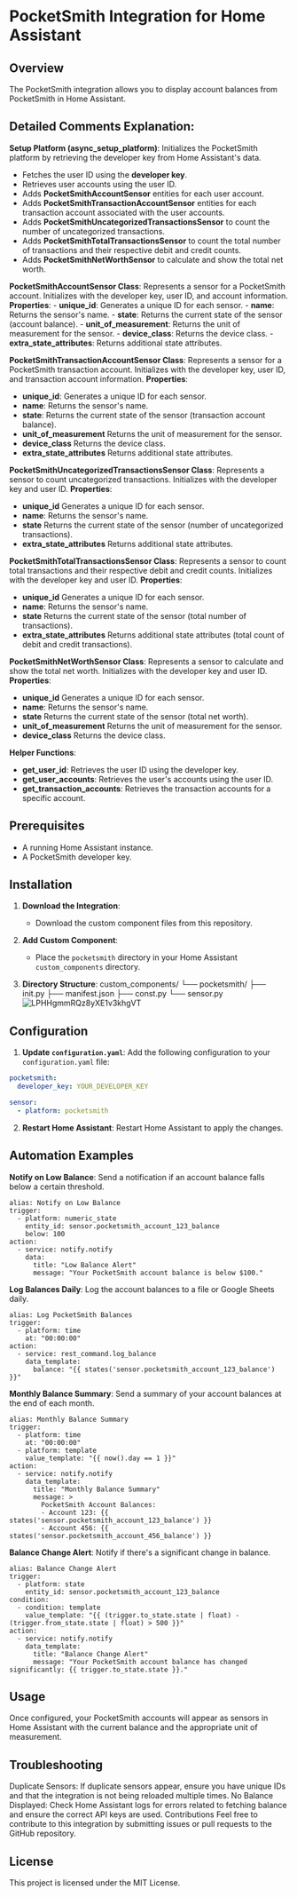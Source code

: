 # PocketSmith Integration for Home Assistant

## Overview
The PocketSmith integration allows you to display account balances from PocketSmith in Home Assistant.

## Detailed Comments Explanation:

**Setup Platform (async_setup_platform)**:
Initializes the PocketSmith platform by retrieving the developer key from Home Assistant's data.
 - Fetches the user ID using the **developer key**.
 - Retrieves user accounts using the user ID.
  - Adds **PocketSmithAccountSensor** entities for each user account.
  - Adds **PocketSmithTransactionAccountSensor** entities for each transaction account associated with the user accounts.
  - Adds **PocketSmithUncategorizedTransactionsSensor** to count the number of uncategorized transactions.
  - Adds **PocketSmithTotalTransactionsSensor** to count the total number of transactions and their respective debit and credit counts.
  - Adds **PocketSmithNetWorthSensor** to calculate and show the total net worth.

**PocketSmithAccountSensor Class**:
Represents a sensor for a PocketSmith account.
Initializes with the developer key, user ID, and account information.
**Properties**:
    - **unique_id**: Generates a unique ID for each sensor.
    - **name**: Returns the sensor's name.
    - **state**: Returns the current state of the sensor (account balance).
    - **unit_of_measurement**: Returns the unit of measurement for the sensor.
    - **device_class**: Returns the device class.
    - **extra_state_attributes**: Returns additional state attributes.

**PocketSmithTransactionAccountSensor Class**:
Represents a sensor for a PocketSmith transaction account.
Initializes with the developer key, user ID, and transaction account information.
**Properties**:
 - **unique_id**: Generates a unique ID for each sensor.
 - **name**: Returns the sensor's name.
 - **state**: Returns the current state of the sensor (transaction account balance).
 - **unit_of_measurement** Returns the unit of measurement for the sensor.
 - **device_class** Returns the device class.
 - **extra_state_attributes** Returns additional state attributes.
 
**PocketSmithUncategorizedTransactionsSensor Class**:
Represents a sensor to count uncategorized transactions.
Initializes with the developer key and user ID.
**Properties**:
  - **unique_id** Generates a unique ID for each sensor.
  - **name**: Returns the sensor's name.
  - **state** Returns the current state of the sensor (number of uncategorized transactions).
  - **extra_state_attributes** Returns additional state attributes.

**PocketSmithTotalTransactionsSensor Class**:
Represents a sensor to count total transactions and their respective debit and credit counts.
Initializes with the developer key and user ID.
**Properties**:
  - **unique_id** Generates a unique ID for each sensor.
  - **name**: Returns the sensor's name.
  - **state** Returns the current state of the sensor (total number of transactions).
  - **extra_state_attributes** Returns additional state attributes (total count of debit and credit transactions).

**PocketSmithNetWorthSensor Class**:
Represents a sensor to calculate and show the total net worth.
Initializes with the developer key and user ID.
**Properties**:
   - **unique_id** Generates a unique ID for each sensor.
   - **name**: Returns the sensor's name.
   - **state** Returns the current state of the sensor (total net worth).
   - **unit_of_measurement** Returns the unit of measurement for the sensor.
   - **device_class** Returns the device class.

**Helper Functions**:
- **get_user_id**: Retrieves the user ID using the developer key.
- **get_user_accounts**: Retrieves the user's accounts using the user ID.
- **get_transaction_accounts**: Retrieves the transaction accounts for a specific account.

## Prerequisites
- A running Home Assistant instance.
- A PocketSmith developer key.

## Installation

1. **Download the Integration**:
   - Download the custom component files from this repository.

2. **Add Custom Component**:
   - Place the `pocketsmith` directory in your Home Assistant `custom_components` directory.

3. **Directory Structure**:
custom_components/
└── pocketsmith/
├── init.py
├── manifest.json
├── const.py
└── sensor.py
![LPHHgmmRQz8yXE1v3khgVT](https://github.com/cloudbr34k84/home-assistant-pocketsmith/assets/58960644/ab51d2a9-2c42-4244-8dd8-708f6ee02a36)


## Configuration

1. **Update `configuration.yaml`**:
Add the following configuration to your `configuration.yaml` file:
```yaml
pocketsmith:
  developer_key: YOUR_DEVELOPER_KEY

sensor:
  - platform: pocketsmith
```
2. **Restart Home Assistant**:
Restart Home Assistant to apply the changes.

## Automation Examples
**Notify on Low Balance**:
Send a notification if an account balance falls below a certain threshold.
```
alias: Notify on Low Balance
trigger:
  - platform: numeric_state
    entity_id: sensor.pocketsmith_account_123_balance
    below: 100
action:
  - service: notify.notify
    data:
      title: "Low Balance Alert"
      message: "Your PocketSmith account balance is below $100."
```
**Log Balances Daily**:
Log the account balances to a file or Google Sheets daily.
```
alias: Log PocketSmith Balances
trigger:
  - platform: time
    at: "00:00:00"
action:
  - service: rest_command.log_balance
    data_template:
      balance: "{{ states('sensor.pocketsmith_account_123_balance') }}"
```
**Monthly Balance Summary**:
Send a summary of your account balances at the end of each month.
```
alias: Monthly Balance Summary
trigger:
  - platform: time
    at: "00:00:00"
  - platform: template
    value_template: "{{ now().day == 1 }}"
action:
  - service: notify.notify
    data_template:
      title: "Monthly Balance Summary"
      message: >
        PocketSmith Account Balances:
        - Account 123: {{ states('sensor.pocketsmith_account_123_balance') }}
        - Account 456: {{ states('sensor.pocketsmith_account_456_balance') }}
```
**Balance Change Alert**:
Notify if there's a significant change in balance.
```
alias: Balance Change Alert
trigger:
  - platform: state
    entity_id: sensor.pocketsmith_account_123_balance
condition:
  - condition: template
    value_template: "{{ (trigger.to_state.state | float) - (trigger.from_state.state | float) > 500 }}"
action:
  - service: notify.notify
    data_template:
      title: "Balance Change Alert"
      message: "Your PocketSmith account balance has changed significantly: {{ trigger.to_state.state }}."
```



## Usage

Once configured, your PocketSmith accounts will appear as sensors in Home Assistant with the current balance and the appropriate unit of measurement.

## Troubleshooting
Duplicate Sensors: If duplicate sensors appear, ensure you have unique IDs and that the integration is not being reloaded multiple times.
No Balance Displayed: Check Home Assistant logs for errors related to fetching balance and ensure the correct API keys are used.
Contributions
Feel free to contribute to this integration by submitting issues or pull requests to the GitHub repository.

## License
This project is licensed under the MIT License.


